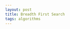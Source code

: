 ```yaml
---
layout: post
title: Breadth First Search 
tags: algorithms
---
```


<script src="https://gist.github.com/selimslab/fad7e3300ccd4e9d341431d314a75d33.js"></script>

